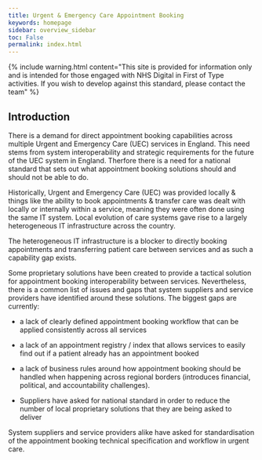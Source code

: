 ```yaml
---
title: Urgent & Emergency Care Appointment Booking
keywords: homepage
sidebar: overview_sidebar
toc: False
permalink: index.html
---
```


{% include warning.html content="This site is provided for information only and is intended for those engaged with NHS Digital in First of Type activities. If you wish to develop against this standard, please contact the team" %}




## Introduction

There is a demand for direct appointment booking capabilities across multiple Urgent and Emergency Care (UEC) services in England. This need stems from system interoperability and strategic requirements for the future of the UEC system in England. Therfore there is a need for a national standard that sets out what appointment booking solutions should and should not be able to do.

Historically, Urgent and Emergency Care (UEC) was provided locally & things like the ability to book appointments & transfer care was dealt with locally or internally within a service, meaning they were often done using the same IT system. Local evolution of care systems gave rise to a largely heterogeneous IT infrastructure across the country.

The heterogeneous IT infrastructure is a blocker to directly booking appointments and transferring patient care between services and as such a capability gap exists.

Some proprietary solutions have been created to provide a tactical solution for appointment booking interoperability between services. Nevertheless, there is a common list of issues and gaps that system suppliers and service providers have identified around these solutions. The biggest gaps are currently:

* a lack of clearly defined appointment booking workflow that can be applied consistently across all services

* a lack of an appointment registry / index that allows services to easily find out if a patient already has an appointment booked

* a lack of business rules around how appointment booking should be handled when happening across regional borders (introduces financial, political, and accountability challenges).

* Suppliers have asked for national standard in order to reduce the number of local proprietary solutions that they are being asked to deliver

System suppliers and service providers alike have asked for standardisation of the appointment booking technical specification and workflow in urgent care.
